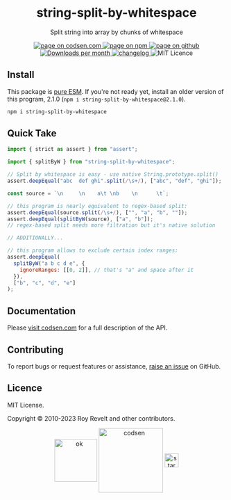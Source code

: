 <h1 align="center">string-split-by-whitespace</h1>

<p align="center">Split string into array by chunks of whitespace</p>

<p align="center">
  <a href="https://codsen.com/os/string-split-by-whitespace" rel="nofollow noreferrer noopener">
    <img src="https://img.shields.io/badge/-codsen-blue?style=flat-square" alt="page on codsen.com">
  </a>
  <a href="https://www.npmjs.com/package/string-split-by-whitespace" rel="nofollow noreferrer noopener">
    <img src="https://img.shields.io/badge/-npm-blue?style=flat-square" alt="page on npm">
  </a>
  <a href="https://github.com/codsen/codsen/tree/main/packages/string-split-by-whitespace" rel="nofollow noreferrer noopener">
    <img src="https://img.shields.io/badge/-github-blue?style=flat-square" alt="page on github">
  </a>
  <a href="https://npmcharts.com/compare/string-split-by-whitespace?interval=30" rel="nofollow noreferrer noopener" target="_blank">
    <img src="https://img.shields.io/npm/dm/string-split-by-whitespace.svg?style=flat-square" alt="Downloads per month">
  </a>
  <a href="https://codsen.com/os/string-split-by-whitespace/changelog" rel="nofollow noreferrer noopener">
    <img src="https://img.shields.io/badge/changelog-here-brightgreen?style=flat-square" alt="changelog">
  </a>
  <img src="https://img.shields.io/badge/licence-MIT-brightgreen.svg?style=flat-square" alt="MIT Licence">
</p>

## Install

This package is [pure ESM](https://gist.github.com/sindresorhus/a39789f98801d908bbc7ff3ecc99d99c). If you're not ready yet, install an older version of this program, 2.1.0 (`npm i string-split-by-whitespace@2.1.0`).

```bash
npm i string-split-by-whitespace
```

## Quick Take

```js
import { strict as assert } from "assert";

import { splitByW } from "string-split-by-whitespace";

// Split by whitespace is easy - use native String.prototype.split()
assert.deepEqual("abc  def ghi".split(/\s+/), ["abc", "def", "ghi"]);

const source = `\n     \n    a\t \nb    \n      \t`;

// this program is nearly equivalent to regex-based split:
assert.deepEqual(source.split(/\s+/), ["", "a", "b", ""]);
assert.deepEqual(splitByW(source), ["a", "b"]);
// regex-based split needs more filtration but it's native solution

// ADDITIONALLY...

// this program allows to exclude certain index ranges:
assert.deepEqual(
  splitByW("a b c d e", {
    ignoreRanges: [[0, 2]], // that's "a" and space after it
  }),
  ["b", "c", "d", "e"]
);
```

## Documentation

Please [visit codsen.com](https://codsen.com/os/string-split-by-whitespace/) for a full description of the API.

## Contributing

To report bugs or request features or assistance, [raise an issue](https://github.com/codsen/codsen/issues/new/choose) on GitHub.

## Licence

MIT License.

Copyright © 2010-2023 Roy Revelt and other contributors.

<p align="center"><img src="https://codsen.com/images/png-codsen-ok.png" width="98" alt="ok" align="center"> <img src="https://codsen.com/images/png-codsen-1.png" width="148" alt="codsen" align="center"> <img src="https://codsen.com/images/png-codsen-star-small.png" width="32" alt="star" align="center"></p>
